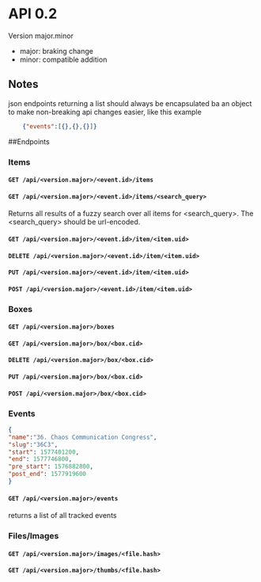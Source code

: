 # API 0.2
Version major.minor
 - major: braking change
 - minor: compatible addition

## Notes
json endpoints returning a list should always be encapsulated ba an object to make non-breaking api changes easier, like this example
```json
    {"events":[{},{},{}]}
```

##Endpoints
### Items

#### ``GET /api/<version.major>/<event.id>/items``

#### ``GET /api/<version.major>/<event.id>/items/<search_query>``
Returns all results of a fuzzy search over all items for <search_query>. The <search_query> should be url-encoded. 

#### ``GET /api/<version.major>/<event.id>/item/<item.uid>``

#### ``DELETE /api/<version.major>/<event.id>/item/<item.uid>``

#### ``PUT /api/<version.major>/<event.id>/item/<item.uid>``

#### ``POST /api/<version.major>/<event.id>/item/<item.uid>``

### Boxes

#### ``GET /api/<version.major>/boxes``

#### ``GET /api/<version.major>/box/<box.cid>``

#### ``DELETE /api/<version.major>/box/<box.cid>``

#### ``PUT /api/<version.major>/box/<box.cid>``

#### ``POST /api/<version.major>/box/<box.cid>``

### Events
```json
{
"name":"36. Chaos Communication Congress",
"slug":"36C3",
"start": 1577401200,
"end": 1577746800,
"pre_start": 1576882800,
"post_end": 1577919600
}
```

#### ``GET /api/<version.major>/events``

returns a list of all tracked events

### Files/Images

#### ``GET /api/<version.major>/images/<file.hash>``

#### ``GET /api/<version.major>/thumbs/<file.hash>``